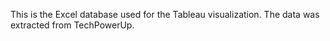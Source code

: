 This is the Excel database used for the Tableau visualization. The data was extracted from TechPowerUp.
